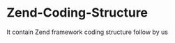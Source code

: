 Zend-Coding-Structure
=====================

It contain Zend framework coding structure follow by us